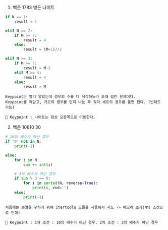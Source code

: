 1. 백준 1783 병든 나이트
``` python
if N == 1:
    result = 1

elif N == 2:
    if M >= 7:
        result = 4
    else:
        result = (M+1)//2

elif N >= 3:
    if M >= 7:
        result = M-2
    elif M >= 4:
        result = 4
    else:
        result = M
```

    Keypoint는 빨리 알았는데 경우의 수를 다 생각하느라 오래 걸린 문제이다.
    Keypoint를 깨닫고, 가로의 경우를 먼저 나눈 후 각각 세로의 경우를 풀면 된다. (반대도 가능)

    🔑 Keypoint : 나이트는 항상 오른쪽으로 이동한다.
    
2. 백준 10610 30
``` python
# 10의 배수가 아닌 경우
if '0' not in N:
    print(-1)

else:
    for i in N:
        sum += int(i)

    # 3의 배수가 아닌 경우
    if sum % 3 == 0:
        for i in sorted(N, reverse=True):
            print(i, end='')
    else:
        print(-1)
```

    처음에는 순열을 구하기 위해 itertools 모듈을 사용해서 시도 -> 메모리 초과(N의 조건으로 인해)

    🔑 Keypoint : 1차 조건 : 10의 배수가 아닌 경우, 2차 조건 : 3의 배수가 아닌 경우